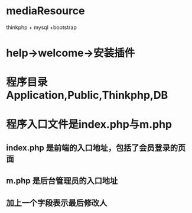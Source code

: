 # mediaResource
thinkphp + mysql +bootstrap

# help->welcome->安装插件

# 程序目录 Application,Public,Thinkphp,DB

# 程序入口文件是index.php与m.php

## index.php 是前端的入口地址，包括了会员登录的页面
## m.php 是后台管理员的入口地址

## 加上一个字段表示最后修改人
